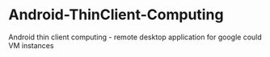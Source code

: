 # Android-ThinClient-Computing
Android thin client computing - remote desktop application for google could VM instances
